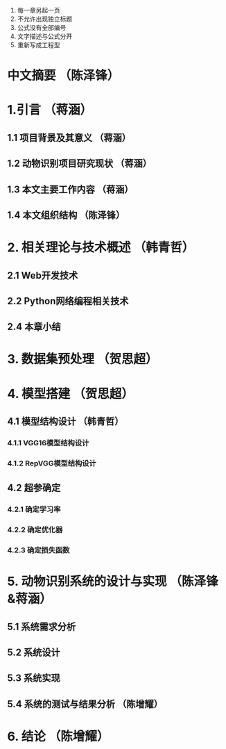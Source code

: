 1. 每一章另起一页
2. 不允许出现独立标题
3. 公式没有全部编号
4. 文字描述与公式分开
5. 重新写成工程型

# 中文摘要 （陈泽锋）

# 1.引言 （蒋涵）

## 1.1 项目背景及其意义 （蒋涵）

## 1.2 动物识别项目研究现状 （蒋涵）

## 1.3 本文主要工作内容 （蒋涵）

## 1.4 本文组织结构 （陈泽锋）

# 2. 相关理论与技术概述 （韩青哲）

## 2.1 Web开发技术

## 2.2 Python网络编程相关技术

## 2.4 本章小结

# 3. 数据集预处理 （贺思超）

# 4. 模型搭建 （贺思超）

## 4.1 模型结构设计 （韩青哲）

### 4.1.1 VGG16模型结构设计

### 4.1.2 RepVGG模型结构设计

## 4.2 超参确定

### 4.2.1 确定学习率

### 4.2.2 确定优化器

### 4.2.3 确定损失函数

# 5. 动物识别系统的设计与实现 （陈泽锋&蒋涵）

## 5.1 系统需求分析

## 5.2 系统设计

## 5.3 系统实现

## 5.4 系统的测试与结果分析 （陈增耀）

# 6. 结论 （陈增耀）
